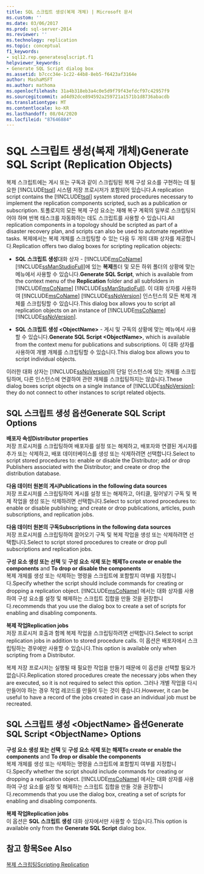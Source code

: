 ```yaml
---
title: SQL 스크립트 생성(복제 개체) | Microsoft 문서
ms.custom: ''
ms.date: 03/06/2017
ms.prod: sql-server-2014
ms.reviewer: ''
ms.technology: replication
ms.topic: conceptual
f1_keywords:
- sql12.rep.generatesqlscript.f1
helpviewer_keywords:
- Generate SQL Script dialog box
ms.assetid: b7ccc34e-1c22-44b8-8eb5-f6423af3164e
author: MashaMSFT
ms.author: mathoma
ms.openlocfilehash: 31a4b318eb3a4c0e5d9f79f43efdcf97c42957f9
ms.sourcegitcommit: ad4d92dce894592a259721a1571b1d8736abacdb
ms.translationtype: MT
ms.contentlocale: ko-KR
ms.lasthandoff: 08/04/2020
ms.locfileid: "87646884"
---
```

# <a name="generate-sql-script-replication-objects"></a><span data-ttu-id="d958a-102">SQL 스크립트 생성(복제 개체)</span><span class="sxs-lookup"><span data-stu-id="d958a-102">Generate SQL Script (Replication Objects)</span></span>
  <span data-ttu-id="d958a-103">복제 스크립트에는 게시 또는 구독과 같이 스크립팅된 복제 구성 요소를 구현하는 데 필요한 [!INCLUDE[tsql](../../includes/tsql-md.md)] 시스템 저장 프로시저가 포함되어 있습니다.</span><span class="sxs-lookup"><span data-stu-id="d958a-103">A replication script contains the [!INCLUDE[tsql](../../includes/tsql-md.md)] system stored procedures necessary to implement the replication components scripted, such as a publication or subscription.</span></span> <span data-ttu-id="d958a-104">토폴로지의 모든 복제 구성 요소는 재해 복구 계획의 일부로 스크립팅되어야 하며 반복 태스크를 자동화하는 데도 스크립트를 사용할 수 있습니다.</span><span class="sxs-lookup"><span data-stu-id="d958a-104">All replication components in a topology should be scripted as part of a disaster recovery plan, and scripts can also be used to automate repetitive tasks.</span></span> <span data-ttu-id="d958a-105">복제에서는 복제 개체를 스크립팅할 수 있는 다음 두 개의 대화 상자를 제공합니다.</span><span class="sxs-lookup"><span data-stu-id="d958a-105">Replication offers two dialog boxes for scripting replication objects:</span></span>  
  
-   <span data-ttu-id="d958a-106">**SQL 스크립트 생성**대화 상자 - [!INCLUDE[msCoName](../../includes/msconame-md.md)] [!INCLUDE[ssManStudioFull](../../includes/ssmanstudiofull-md.md)]에 있는 **복제**폴더 및 모든 하위 폴더의 상황에 맞는 메뉴에서 사용할 수 있습니다.</span><span class="sxs-lookup"><span data-stu-id="d958a-106">**Generate SQL Script**, which is available from the context menu of the **Replication** folder and all subfolders in [!INCLUDE[msCoName](../../includes/msconame-md.md)] [!INCLUDE[ssManStudioFull](../../includes/ssmanstudiofull-md.md)].</span></span> <span data-ttu-id="d958a-107">이 대화 상자를 사용하여 [!INCLUDE[msCoName](../../includes/msconame-md.md)] [!INCLUDE[ssNoVersion](../../includes/ssnoversion-md.md)] 인스턴스의 모든 복제 개체를 스크립팅할 수 있습니다.</span><span class="sxs-lookup"><span data-stu-id="d958a-107">This dialog box allows you to script all replication objects on an instance of [!INCLUDE[msCoName](../../includes/msconame-md.md)] [!INCLUDE[ssNoVersion](../../includes/ssnoversion-md.md)].</span></span>  
  
-   <span data-ttu-id="d958a-108">**SQL 스크립트 생성 \<ObjectName>** - 게시 및 구독의 상황에 맞는 메뉴에서 사용할 수 있습니다.</span><span class="sxs-lookup"><span data-stu-id="d958a-108">**Generate SQL Script \<ObjectName>**, which is available from the context menu for publications and subscriptions.</span></span> <span data-ttu-id="d958a-109">이 대화 상자를 사용하여 개별 개체를 스크립팅할 수 있습니다.</span><span class="sxs-lookup"><span data-stu-id="d958a-109">This dialog box allows you to script individual objects.</span></span>  
  
 <span data-ttu-id="d958a-110">이러한 대화 상자는 [!INCLUDE[ssNoVersion](../../includes/ssnoversion-md.md)]의 단일 인스턴스에 있는 개체를 스크립팅하며, 다른 인스턴스에 연결하여 관련 개체를 스크립팅하지는 않습니다.</span><span class="sxs-lookup"><span data-stu-id="d958a-110">These dialog boxes script objects on a single instance of [!INCLUDE[ssNoVersion](../../includes/ssnoversion-md.md)]; they do not connect to other instances to script related objects.</span></span>  
  
## <a name="generate-sql-script-options"></a><span data-ttu-id="d958a-111">SQL 스크립트 생성 옵션</span><span class="sxs-lookup"><span data-stu-id="d958a-111">Generate SQL Script Options</span></span>  
 <span data-ttu-id="d958a-112">**배포자 속성**</span><span class="sxs-lookup"><span data-stu-id="d958a-112">**Distributor properties**</span></span>  
 <span data-ttu-id="d958a-113">저장 프로시저를 스크립팅하여 배포자를 설정 또는 해제하고, 배포자와 연결된 게시자를 추가 또는 삭제하고, 배포 데이터베이스를 생성 또는 삭제하려면 선택합니다.</span><span class="sxs-lookup"><span data-stu-id="d958a-113">Select to script stored procedures to: enable or disable the Distributor; add or drop Publishers associated with the Distributor; and create or drop the distribution database.</span></span>  
  
 <span data-ttu-id="d958a-114">**다음 데이터 원본의 게시**</span><span class="sxs-lookup"><span data-stu-id="d958a-114">**Publications in the following data sources**</span></span>  
 <span data-ttu-id="d958a-115">저장 프로시저를 스크립팅하여 게시를 설정 또는 해제하고, 아티클, 밀어넣기 구독 및 복제 작업을 생성 또는 삭제하려면 선택합니다.</span><span class="sxs-lookup"><span data-stu-id="d958a-115">Select to script stored procedures to: enable or disable publishing; and create or drop publications, articles, push subscriptions, and replication jobs.</span></span>  
  
 <span data-ttu-id="d958a-116">**다음 데이터 원본의 구독**</span><span class="sxs-lookup"><span data-stu-id="d958a-116">**Subscriptions in the following data sources**</span></span>  
 <span data-ttu-id="d958a-117">저장 프로시저를 스크립팅하여 끌어오기 구독 및 복제 작업을 생성 또는 삭제하려면 선택합니다.</span><span class="sxs-lookup"><span data-stu-id="d958a-117">Select to script stored procedures to create or drop pull subscriptions and replication jobs.</span></span>  
  
 <span data-ttu-id="d958a-118">**구성 요소 생성 또는 선택** 및 **구성 요소 삭제 또는 해제**</span><span class="sxs-lookup"><span data-stu-id="d958a-118">**To create or enable the components** and **To drop or disable the components**</span></span>  
 <span data-ttu-id="d958a-119">복제 개체를 생성 또는 삭제하는 명령을 스크립트에 포함할지 여부를 지정합니다.</span><span class="sxs-lookup"><span data-stu-id="d958a-119">Specify whether the script should include commands for creating or dropping a replication object.</span></span> [!INCLUDE[msCoName](../../includes/msconame-md.md)] <span data-ttu-id="d958a-120">에서는 대화 상자를 사용하여 구성 요소를 설정 및 해제하는 스크립트 집합을 만들 것을 권장합니다.</span><span class="sxs-lookup"><span data-stu-id="d958a-120">recommends that you use the dialog box to create a set of scripts for enabling and disabling components.</span></span>  
  
 <span data-ttu-id="d958a-121">**복제 작업**</span><span class="sxs-lookup"><span data-stu-id="d958a-121">**Replication jobs**</span></span>  
 <span data-ttu-id="d958a-122">저장 프로시저 호출과 함께 복제 작업을 스크립팅하려면 선택합니다.</span><span class="sxs-lookup"><span data-stu-id="d958a-122">Select to script replication jobs in addition to stored procedure calls.</span></span> <span data-ttu-id="d958a-123">이 옵션은 배포자에서 스크립팅하는 경우에만 사용할 수 있습니다.</span><span class="sxs-lookup"><span data-stu-id="d958a-123">This option is available only when scripting from a Distributor.</span></span>  
  
 <span data-ttu-id="d958a-124">복제 저장 프로시저는 실행될 때 필요한 작업을 만들기 때문에 이 옵션을 선택할 필요가 없습니다.</span><span class="sxs-lookup"><span data-stu-id="d958a-124">Replication stored procedures create the necessary jobs when they are executed, so it is not required to select this option.</span></span> <span data-ttu-id="d958a-125">그러나 개별 작업을 다시 만들어야 하는 경우 작업 레코드를 만들어 두는 것이 좋습니다.</span><span class="sxs-lookup"><span data-stu-id="d958a-125">However, it can be useful to have a record of the jobs created in case an individual job must be recreated.</span></span>  
  
## <a name="generate-sql-script-objectname-options"></a><span data-ttu-id="d958a-126">SQL 스크립트 생성 \<ObjectName> 옵션</span><span class="sxs-lookup"><span data-stu-id="d958a-126">Generate SQL Script \<ObjectName> Options</span></span>  
 <span data-ttu-id="d958a-127">**구성 요소 생성 또는 선택** 및 **구성 요소 삭제 또는 해제**</span><span class="sxs-lookup"><span data-stu-id="d958a-127">**To create or enable the components** and **To drop or disable the components**</span></span>  
 <span data-ttu-id="d958a-128">복제 개체를 생성 또는 삭제하는 명령을 스크립트에 포함할지 여부를 지정합니다.</span><span class="sxs-lookup"><span data-stu-id="d958a-128">Specify whether the script should include commands for creating or dropping a replication object.</span></span> [!INCLUDE[msCoName](../../includes/msconame-md.md)] <span data-ttu-id="d958a-129">에서는 대화 상자를 사용하여 구성 요소를 설정 및 해제하는 스크립트 집합을 만들 것을 권장합니다.</span><span class="sxs-lookup"><span data-stu-id="d958a-129">recommends that you use the dialog box, creating a set of scripts for enabling and disabling components.</span></span>  
  
 <span data-ttu-id="d958a-130">**복제 작업**</span><span class="sxs-lookup"><span data-stu-id="d958a-130">**Replication jobs**</span></span>  
 <span data-ttu-id="d958a-131">이 옵션은 **SQL 스크립트 생성** 대화 상자에서만 사용할 수 있습니다.</span><span class="sxs-lookup"><span data-stu-id="d958a-131">This option is available only from the **Generate SQL Script** dialog box.</span></span>  
  
## <a name="see-also"></a><span data-ttu-id="d958a-132">참고 항목</span><span class="sxs-lookup"><span data-stu-id="d958a-132">See Also</span></span>  
 [<span data-ttu-id="d958a-133">복제 스크립팅</span><span class="sxs-lookup"><span data-stu-id="d958a-133">Scripting Replication</span></span>](scripting-replication.md)  
  
  
